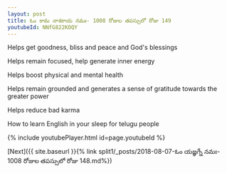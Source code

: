 ```yaml
---
layout: post
title: ఓం కామ నాశకాయ నమః- 1008 రోజుల తపస్సులో రోజు 149
youtubeId: NNfG822KOQY
---
```

 
 
Helps get goodness, bliss and peace and God's blessings
 
Helps remain focused, help generate inner energy 
 
Helps boost physical and mental health 
 
Helps remain grounded and generates a sense of gratitude towards the greater power 
 
Helps reduce bad karma
 
How to learn English in your sleep for telugu people
 
 
 
 


{% include youtubePlayer.html id=page.youtubeId %}
 
[Next]({{ site.baseurl }}{% link split1/_posts/2018-08-07-ఓం యజ్ఞగ్నే నమః- 1008 రోజుల తపస్సులో రోజు 148.md%})
 
